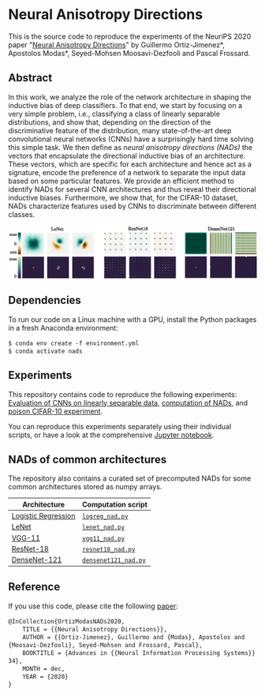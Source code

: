 # Neural Anisotropy Directions
This is the source code to reproduce the experiments of the NeuriPS 2020 paper "[Neural Anisotropy Directions](https://arxiv.org/abs/2006.09717)" by Guillermo Ortiz-Jimenez*, Apostolos Modas*, Seyed-Mohsen Moosavi-Dezfooli and Pascal Frossard.

## Abstract
In this work, we analyze the role of the network architecture in shaping the inductive bias of deep classifiers. To that end, we start by focusing on a very simple problem, i.e., classifying a class of linearly separable distributions, and show that, depending on the direction of the discriminative feature of the distribution, many state-of-the-art deep convolutional neural networks (CNNs) have a surprisingly hard time solving this simple task. We then define as *neural anisotropy directions (NADs)* the vectors that encapsulate the directional inductive bias of an architecture. These vectors, which are specific for each architecture and hence act as a signature, encode the preference of a network to separate the input data based on some particular features. We provide an efficient method to identify NADs for several CNN architectures and thus reveal their directional inductive biases. Furthermore, we show that, for the CIFAR-10 dataset, NADs characterize features used by CNNs to discriminate between different classes.

![](nads.jpg)

## Dependencies
To run our code on a Linux machine with a GPU, install the Python packages in a fresh Anaconda environment:
```
$ conda env create -f environment.yml
$ conda activate nads
```

## Experiments
This repository contains code to reproduce the following experiments: [Evaluation of CNNs on linearly separable data](directional_bias.py), [computation of NADs](nad_computation.py), and [poison CIFAR-10 experiment](poison_cifar.py). 

You can reproduce this experiments separately using their individual scripts, or have a look at the comprehensive [Jupyter notebook](NADs.ipynb).

## NADs of common architectures

The repository also contains a curated set of precomputed NADs for some common architectures stored as numpy arrays.

Architecture | Computation script
---|---
[Logistic Regression](NADs/LogReg_NADs.npy) | [`logreg_nad.py`](NADs_scripts/logreg_nad.py)
[LeNet](NADs/LeNet_NADs.npy)  | [`lenet_nad.py`](NADs_scripts/lenet_nad.py)
[VGG-11](NADs/VGG11_NADs.npy)  | [`vgg11_nad.py`](NADs_scripts/vgg11_nad.py)
[ResNet-18](NADs/ResNet18_NADs.npy)  | [`resnet18_nad.py`](NADs_scripts/resnet18_nad.py)
[DenseNet-121](NADs/DenseNet121_NADs.npy)  |[`densenet121_nad.py`](NADs_scripts/densenet121_nad.py)

## Reference
If you use this code, please cite the following [paper](https://arxiv.org/abs/2006.09717):

```
@InCollection{OrtizModasNADs2020,
    TITLE = {{Neural Anisotropy Directions}},
    AUTHOR = {{Ortiz-Jimenez}, Guillermo and {Modas}, Apostolos and {Moosavi-Dezfooli}, Seyed-Mohsen and Frossard, Pascal},
    BOOKTITLE = {Advances in {{Neural Information Processing Systems}} 34},
    MONTH = dec,
    YEAR = {2020}
}
```
